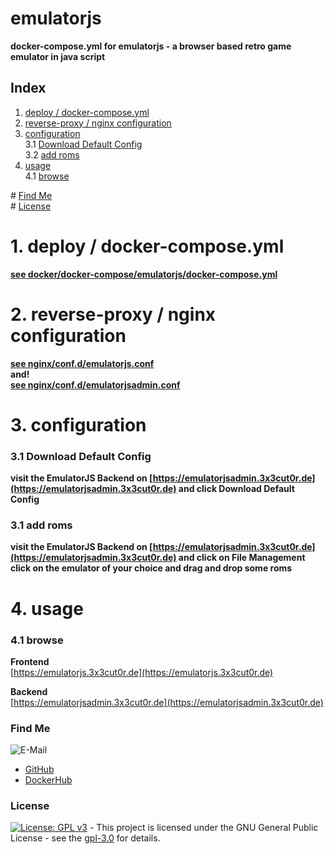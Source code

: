 # emulatorjs

**docker-compose.yml for emulatorjs - a browser based retro game emulator in java script**  

## Index

1. [deploy / docker-compose.yml](#deploy)  
2. [reverse-proxy / nginx configuration](#reverse-proxy)  
3. [configuration](#configuration)  
  3.1 [Download Default Config](#default_config)  
  3.2 [add roms](#add_roms)  
4. [usage](#usage)  
  4.1 [browse](#browse)  

\# [Find Me](#findme)  
\# [License](#license)  

# 1. deploy / docker-compose.yml <a name="deploy"></a>  
**[see docker/docker-compose/emulatorjs/docker-compose.yml](https://github.com/3x3cut0r/vps/blob/main/docker/docker-compose/emulatorjs/docker-compose.yml)**  

# 2. reverse-proxy / nginx configuration <a name="reverse-proxy"></a>  
**[see nginx/conf.d/emulatorjs.conf](https://github.com/3x3cut0r/vps/blob/main/nginx/conf.d/emulatorjs.conf)**  
**and!**  
**[see nginx/conf.d/emulatorjsadmin.conf](https://github.com/3x3cut0r/vps/blob/main/nginx/conf.d/emulatorjsadmin.conf)**  

# 3. configuration <a name="configuration"></a>  

### 3.1 Download Default Config <a name="default_config"></a>  
**visit the EmulatorJS Backend on [https://emulatorjsadmin.3x3cut0r.de](https://emulatorjsadmin.3x3cut0r.de) and click Download Default Config**  

### 3.1 add roms <a name="add_roms"></a>  
**visit the EmulatorJS Backend on [https://emulatorjsadmin.3x3cut0r.de](https://emulatorjsadmin.3x3cut0r.de) and click on File Management**  
**click on the emulator of your choice and drag and drop some roms**  

# 4. usage <a name="usage"></a>  

### 4.1 browse <a name="browse"></a>  
**Frontend**  
[https://emulatorjs.3x3cut0r.de](https://emulatorjs.3x3cut0r.de)  

**Backend**  
[https://emulatorjsadmin.3x3cut0r.de](https://emulatorjsadmin.3x3cut0r.de)  

### Find Me <a name="findme"></a>

![E-Mail](https://img.shields.io/badge/E--Mail-executor55%40gmx.de-red)
* [GitHub](https://github.com/3x3cut0r)
* [DockerHub](https://hub.docker.com/u/3x3cut0r)

### License <a name="license"></a>

[![License: GPL v3](https://img.shields.io/badge/License-GPLv3-blue.svg)](https://www.gnu.org/licenses/gpl-3.0) - This project is licensed under the GNU General Public License - see the [gpl-3.0](https://www.gnu.org/licenses/gpl-3.0.en.html) for details.
